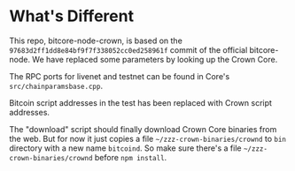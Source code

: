 What's Different
================

This repo, bitcore-node-crown, is based on the `97683d2ff1dd8e84bf9f7f338052cc0ed258961f` commit of the official bitcore-node. We have replaced some parameters by looking up the Crown Core.

The RPC ports for livenet and testnet can be found in Core's `src/chainparamsbase.cpp`.

Bitcoin script addresses in the test has been replaced with Crown script addresses.

The "download" script should finally download Crown Core binaries from the web. But for now it just copies a file `~/zzz-crown-binaries/crownd` to `bin` directory with a new name `bitcoind`. So make sure there's a file `~/zzz-crown-binaries/crownd` before `npm install`.
